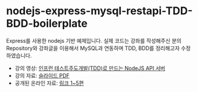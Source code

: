 # nodejs-express-mysql-restapi-TDD-BDD-boilerplate

Express를 사용한 nodejs 기반 예제입니다. 
실제 코드는 강좌를 작성해주신 분의 Repository와 강좌글을 이용해서 MySQL과 연동하며 TDD, BDD를 정리해고자 수정하였습니다.

* 강의 영상: [인프런 
테스트주도개발(TDD)로 만드는 NodeJS API 서버](https://www.inflearn.com/course/%ED%85%8C%EC%8A%A4%ED%8A%B8%EC%A3%BC%EB%8F%84%EA%B0%9C%EB%B0%9C-tdd-nodejs-api/)
* 강의 자료: [슬라이드 PDF](https://drive.google.com/open?id=0B-CeFgi5I63ea0E2NlpfTDVrX00)
* 공개된 온라인 자료: [링크 1~5편](http://webframeworks.kr/tutorials/nodejs/api-server-by-nodejs-01/)
